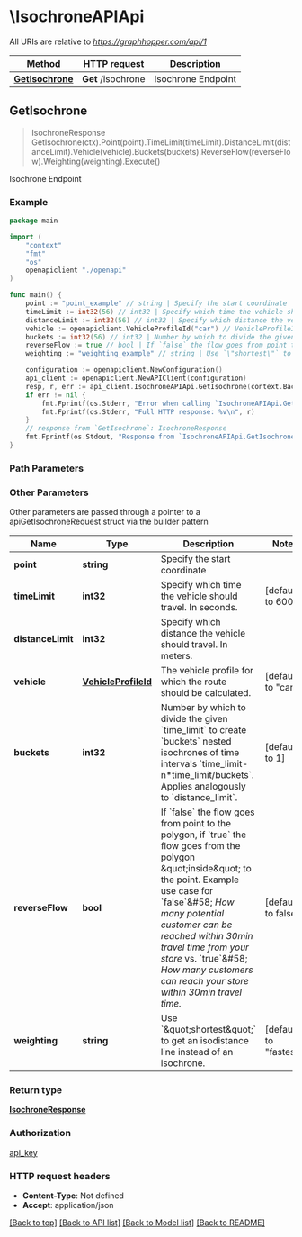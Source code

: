 # \IsochroneAPIApi

All URIs are relative to *https://graphhopper.com/api/1*

Method | HTTP request | Description
------------- | ------------- | -------------
[**GetIsochrone**](IsochroneAPIApi.md#GetIsochrone) | **Get** /isochrone | Isochrone Endpoint



## GetIsochrone

> IsochroneResponse GetIsochrone(ctx).Point(point).TimeLimit(timeLimit).DistanceLimit(distanceLimit).Vehicle(vehicle).Buckets(buckets).ReverseFlow(reverseFlow).Weighting(weighting).Execute()

Isochrone Endpoint



### Example

```go
package main

import (
    "context"
    "fmt"
    "os"
    openapiclient "./openapi"
)

func main() {
    point := "point_example" // string | Specify the start coordinate
    timeLimit := int32(56) // int32 | Specify which time the vehicle should travel. In seconds. (optional) (default to 600)
    distanceLimit := int32(56) // int32 | Specify which distance the vehicle should travel. In meters. (optional)
    vehicle := openapiclient.VehicleProfileId("car") // VehicleProfileId | The vehicle profile for which the route should be calculated.  (optional) (default to "car")
    buckets := int32(56) // int32 | Number by which to divide the given `time_limit` to create `buckets` nested isochrones of time intervals `time_limit-n*time_limit/buckets`. Applies analogously to `distance_limit`. (optional) (default to 1)
    reverseFlow := true // bool | If `false` the flow goes from point to the polygon, if `true` the flow goes from the polygon \"inside\" to the point. Example use case for `false`&#58; *How many potential customer can be reached within 30min travel time from your store* vs. `true`&#58; *How many customers can reach your store within 30min travel time.*  (optional) (default to false)
    weighting := "weighting_example" // string | Use `\"shortest\"` to get an isodistance line instead of an isochrone. (optional) (default to "fastest")

    configuration := openapiclient.NewConfiguration()
    api_client := openapiclient.NewAPIClient(configuration)
    resp, r, err := api_client.IsochroneAPIApi.GetIsochrone(context.Background()).Point(point).TimeLimit(timeLimit).DistanceLimit(distanceLimit).Vehicle(vehicle).Buckets(buckets).ReverseFlow(reverseFlow).Weighting(weighting).Execute()
    if err != nil {
        fmt.Fprintf(os.Stderr, "Error when calling `IsochroneAPIApi.GetIsochrone``: %v\n", err)
        fmt.Fprintf(os.Stderr, "Full HTTP response: %v\n", r)
    }
    // response from `GetIsochrone`: IsochroneResponse
    fmt.Fprintf(os.Stdout, "Response from `IsochroneAPIApi.GetIsochrone`: %v\n", resp)
}
```

### Path Parameters



### Other Parameters

Other parameters are passed through a pointer to a apiGetIsochroneRequest struct via the builder pattern


Name | Type | Description  | Notes
------------- | ------------- | ------------- | -------------
 **point** | **string** | Specify the start coordinate | 
 **timeLimit** | **int32** | Specify which time the vehicle should travel. In seconds. | [default to 600]
 **distanceLimit** | **int32** | Specify which distance the vehicle should travel. In meters. | 
 **vehicle** | [**VehicleProfileId**](VehicleProfileId.md) | The vehicle profile for which the route should be calculated.  | [default to &quot;car&quot;]
 **buckets** | **int32** | Number by which to divide the given &#x60;time_limit&#x60; to create &#x60;buckets&#x60; nested isochrones of time intervals &#x60;time_limit-n*time_limit/buckets&#x60;. Applies analogously to &#x60;distance_limit&#x60;. | [default to 1]
 **reverseFlow** | **bool** | If &#x60;false&#x60; the flow goes from point to the polygon, if &#x60;true&#x60; the flow goes from the polygon \&quot;inside\&quot; to the point. Example use case for &#x60;false&#x60;&amp;#58; *How many potential customer can be reached within 30min travel time from your store* vs. &#x60;true&#x60;&amp;#58; *How many customers can reach your store within 30min travel time.*  | [default to false]
 **weighting** | **string** | Use &#x60;\&quot;shortest\&quot;&#x60; to get an isodistance line instead of an isochrone. | [default to &quot;fastest&quot;]

### Return type

[**IsochroneResponse**](IsochroneResponse.md)

### Authorization

[api_key](../README.md#api_key)

### HTTP request headers

- **Content-Type**: Not defined
- **Accept**: application/json

[[Back to top]](#) [[Back to API list]](../README.md#documentation-for-api-endpoints)
[[Back to Model list]](../README.md#documentation-for-models)
[[Back to README]](../README.md)

